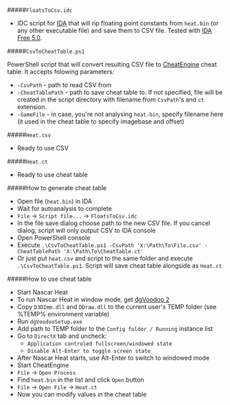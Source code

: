#####`FloatsToCsv.idc`
 
  * IDC script for [IDA](https://www.hex-rays.com) that will rip floating point constants from `heat.bin` (or any other executable file) and save them to CSV file. Tested with [IDA Free 5.0](https://www.hex-rays.com/products/ida/support/download_freeware.shtml).
  
#####`CsvToCheatTable.ps1`

PowerShell script that will convert resulting CSV file to [CheatEngine](http://www.cheatengine.org) cheat table. It accepts folowing parameters:
 * `-CsvPath` - path to read CSV from
 * `-CheatTablePath` - path to save cheat table to. If not specified, file will be created in the script directory with filename from `CsvPath`'s and `ct` extension.
 * `-GameFile` - in case, you're not analysing `heat.bin`, specify filename here (it used in the cheat table to specify imagebase and offset)

#####`Heat.csv`

 * Ready to use CSV

#####`Heat.ct`

 * Ready to use сheat table

#####How to generate cheat table

 * Open file (`heat.bin`) in IDA
 * Wait for autoanalysis to complete
 * `File` → `Script file...` → `FloatsToCsv.idc`
  * In the file save dialog choose path to the new CSV file. If you cancel dialog, script will only output CSV to IDA console
  * Open PowerShell console
  * Execute `.\CsvToCheatTable.ps1 -CsvPath 'X:\Path\To\File.csv' -CheatTablePath 'X:\Path\To\CheatTable.ct'`
  * Or just put `heat.csv` and script to the same folder and execute `.\CsvToCheatTable.ps1`. Script will save cheat table alongside as `Heat.ct`

#####How to use cheat table

 * Start Nascar Heat
  * To run Nascar Heat in window mode, get [dgVoodoo 2](http://dege.freeweb.hu)
  * Copy `D3DImm.dll` and `DDraw.dll` to the current user's TEMP folder (see %TEMP% environment variable)
  * Run `dgVoodooSetup.exe`
  * Add path to TEMP folder to the `Config folder / Running` instance list
  * Go to `DirectX` tab and uncheck:
    * `Application controled fullscreen/windowed state`
    * `Disable Alt-Enter to toggle screen state`
  * After Nascar Heat starts, use Alt-Enter to switch to windowed mode
 * Start CheatEngine
 * `File` → `Open Process`
 * Find `heat.bin` in the list and click `Open` button
 * `File` → `Open File` → `Heat.ct`
 *  Now you can modify values in the cheat table

